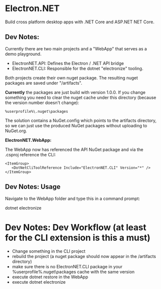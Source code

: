 # Electron.NET
Build cross platform desktop apps with .NET Core and ASP.NET NET Core.

## Dev Notes:

Currently there are two main projects and a "WebApp" that serves as a demo playground.

* ElectronNET.API: Defines the Electron / .NET API bridge
* ElectronNET.CLI: Responsible for the dotnet "electronize" tooling.

Both projects create their own nuget package. The resulting nuget packages are saved under "/artifacts".

__Currently__ the packages are just build with version 1.0.0. If you change something you need to clear the nuget cache under this directory (because the version number doesn't change):

    %userprofile%\.nuget\packages

The solution contains a NuGet.config which points to the artifacts directory, so we can just use the produced NuGet packages without uploading to NuGet.org.

__ElectronNET.WebApp:__

The WebApp now has referenced the API NuGet package and via the .csproj reference the CLI:

    <ItemGroup>
       <DotNetCliToolReference Include="ElectronNET.CLI" Version="*" />
    </ItemGroup>

## Dev Notes: Usage

Navigate to the WebApp folder and type this in a command prompt:

   dotnet electronize
   
# Dev Notes: Dev Workflow (at least for the CLI extension is this a must)

* Change something in the CLI project
* rebuild the project (a nuget package should now appear in the /artifacts directory)
* make sure there is no ElectronNET.CLI package in your %userprofile%\.nuget\packages cache with the same version 
* execute dotnet restore in the WebApp
* execute dotnet electronize
